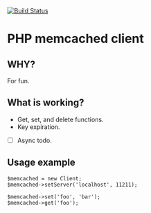 [![Build Status](https://travis-ci.com/zualex/memcached-client.svg?branch=master)](https://travis-ci.com/zualex/memcached-client)

# PHP memcached client

## WHY?
For fun.

## What is working?
- Get, set, and delete functions.
- Key expiration.
- [ ] Async todo.

## Usage example

    $memcached = new Client;
    $memcached->setServer('localhost', 11211);

    $memcached->set('foo', 'bar');
    $memcached->get('foo');